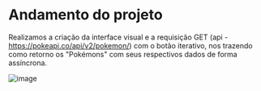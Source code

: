 # Andamento do projeto

Realizamos a criação da interface visual e a requisição GET (api - https://pokeapi.co/api/v2/pokemon/) com o botão iterativo, nos trazendo como retorno os "Pokémons" com seus respectivos dados de forma assíncrona.

![image](https://user-images.githubusercontent.com/56695817/143968356-540d71cc-ad08-4a16-a6b2-ffcf03ca7edc.png)





